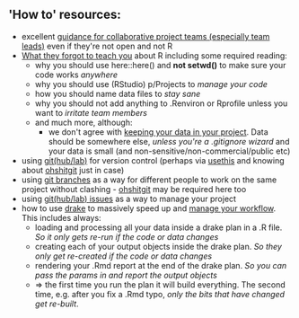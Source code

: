 ## 'How to' resources:

 * excellent [guidance for collaborative project teams (especially team leads)](https://opensource.guide/) even if they're not open and not R
 * [What they forgot to teach you](https://rstats.wtf/) about R including some required reading:
    * why you should use here::here() and **not setwd()** to make sure your code works _anywhere_
    * why you should use (RStudio) p/Projects to _manage your code_
    * how you should name data files to _stay sane_
    * why you should not add anything to .Renviron or Rprofile unless you want to _irritate team members_
    * and much more, although:
        *  we don't agree with [keeping your data in your project](https://rstats.wtf/project-oriented-workflow.html#work-in-a-project). Data should be somewhere else, _unless you're a .gitignore wizard_ and your data is small (and non-sensitive/non-commercial/public etc)
 * using [git(hub/lab)](https://happygitwithr.com/) for version control (perhaps via [usethis](https://usethis.r-lib.org/) and knowing about [ohshitgit](https://ohshitgit.com/) just in case)
 * using [git branches](https://twrushby.wordpress.com/2017/03/27/collaboration-with-rstudio-and-git-using-branches/) as a way for different people to work on the same project without clashing - [ohshitgit](https://ohshitgit.com/) may be required here too
 * using [git(hub/lab) issues](https://guides.github.com/features/issues/) as a way to manage your project
 * how to use [drake](https://docs.ropensci.org/drake/) to massively speed up and [manage your workflow](https://milesmcbain.xyz/the-drake-post/). This includes always:
    * loading and processing all your data inside a drake plan in a .R file. _So it only gets re-run if the code or data changes_
    * creating each of your output objects inside the drake plan. _So they only get re-created if the code or data changes_
    * rendering your .Rmd report at the end of the drake plan. _So you can pass the params in and report the output objects_
    * => the first time you run the plan it will build everything. The second time, e.g. after you fix a .Rmd typo, _only the bits that have changed get re-built_.
 